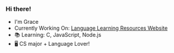 ### Hi there!
- I'm Grace
- Currently Working On: [Language Learning Resources Website](https://github.com/tgs8717/language-learning-resources)
- 📚 Learning: C, JavaScript, Node.js
- 🖥️ CS major + Language Lover!

<!--
**tgs8717/tgs8717** is a ✨ _special_ ✨ repository because its `README.md` (this file) appears on your GitHub profile.

Here are some ideas to get you started:

- 🔭 I’m currently working on ...
- 🌱 I’m currently learning ...
- 👯 I’m looking to collaborate on ...
- 🤔 I’m looking for help with ...
- 💬 Ask me about ...
- 📫 How to reach me: ...
- 😄 Pronouns: ...
- ⚡ Fun fact: ...
-->
